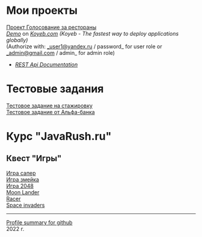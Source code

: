 # Мои проекты

[Проект Голосование за рестораны](https://github.com/KVostok/RestaurantRatingSystem)<br>
<a href="https://restvoting-kvostok.koyeb.app">_Demo_</a> on <a href="https://www.koyeb.com/">_Koyeb.com_</a>
_(Koyeb - The fastest way to deploy applications globally)_</br>
(Authorize with: _user1@yandex.ru / password_ for user role or _admin@gmail.com / admin_ for admin role)</br>
* <a href="https://restvoting-kvostok.koyeb.app/swagger-ui.html">_REST Api Documentation_</a><br>

# Тестовые задания

[Тестовое задание на стажировку](https://github.com/KVostok/JavaRush_testtask_trainee_RPG)<br>
[Тестовое задание от Альфа-банка](https://github.com/KVostok/exchangerate)<br>

# Курс "JavaRush.ru"

## Квест "Игры"

[Игра сапер](https://github.com/KVostok/minesweeper)<br>
[Игра змейка](https://github.com/KVostok/snake)<br>
[Игра 2048](https://github.com/KVostok/game2048)<br>
[Moon Lander](https://github.com/KVostok/moonlander)<br>
[Racer](https://github.com/KVostok/racer)<br>
[Space invaders](https://github.com/KVostok/spaceinvaders)<br>
		
<!-- ## Мини проекты

### Квест "Java Multithreading"

[Ипподром]<br>
[Рефакторинг]<br>
[Чат]<br>
[Архиватор]<br>
[HTML редактор]<br>

### Квест "Java Collections"

[] -->



<!-- [GitHub Flavored Markdown](https://guides.github.com/features/mastering-markdown/). -->
---
<a href="https://profile-summary-for-github.com/user/kvostok">Profile summary for github</a><br>
2022 г.
